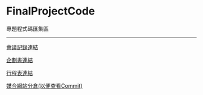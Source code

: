 # FinalProjectCode

專題程式碼匯集區

***

[會議記錄連結](https://www.notion.so/36a319d8309c49ac8abe713efc28bf51)

[企劃書連結](https://tku365-my.sharepoint.com/:w:/g/personal/411630725_o365_tku_edu_tw/EdiUUwiXpHFNhQaPoUfxjr4BrhvhN0T_h2uGqJ2B00Xjgg?e=rrij95)

[行程表連結](https://tku365-my.sharepoint.com/:x:/g/personal/411630188_o365_tku_edu_tw/Ebj3FxtwgmtBk_HLsklgOjsBQYT-qEkuP5zPv5flCJU8Qg?e=r3cbt0)

[媒合網站分倉(以便查看Commit)](https://github.com/wang1567/studio)
